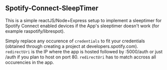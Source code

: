 

## Spotify-Connect-SleepTimer

This is a simple reactJS/Node+Express setup to implement a sleeptimer for Spotify Connect enabled devices if the App's sleeptimer doesn't work (for example raspotify/librespot).

Simply replace any occurence of `credentials` to fit your credentials (obtained through creating a project at developers.spotify.com). `redirectUri` is the IP where the app is hosted followed by :5000/auth or just /auth if you plan to host on port 80. `redirectUri` has to match accross all occurencies in the app.
